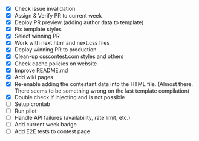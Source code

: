 - [x] Check issue invalidation
- [x] Assign & Verify PR to current week
- [x] Deploy PR preview (adding author data to template)
- [x] Fix template styles
- [x] Select winning PR
- [x] Work with next.html and next.css files
- [x] Deploy winning PR to production
- [x] Clean-up csscontest.com styles and others
- [x] Check cache policies on website
- [x] Improve README.md
- [x] Add wiki pages
- [x] Re-enable adding the contestant data into the HTML file. (Almost there. There seems to be something wrong on the
      last template compilation)
- [x] Double check if injecting <scripts> and <iframes> is not possible
- [ ] Setup crontab
- [ ] Run pilot
- [ ] Handle API failures (availability, rate limit, etc.)
- [ ] Add current week badge
- [ ] Add E2E tests to contest page
